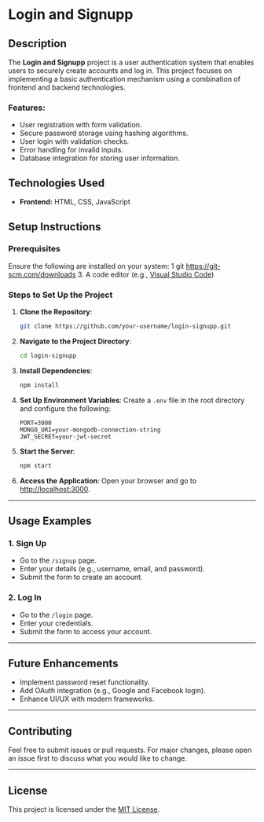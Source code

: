 # Login and Signupp

## Description
The **Login and Signupp** project is a user authentication system that enables users to securely create accounts and log in. This project focuses on implementing a basic authentication mechanism using a combination of frontend and backend technologies.

### Features:
- User registration with form validation.
- Secure password storage using hashing algorithms.
- User login with validation checks.
- Error handling for invalid inputs.
- Database integration for storing user information.

## Technologies Used
- **Frontend:** HTML, CSS, JavaScript

## Setup Instructions

### Prerequisites
Ensure the following are installed on your system:
1 git https://git-scm.com/downloads
3. A code editor (e.g., [Visual Studio Code](https://code.visualstudio.com/))

### Steps to Set Up the Project
1. **Clone the Repository**:
   ```bash
   git clone https://github.com/your-username/login-signupp.git
   ```
2. **Navigate to the Project Directory**:
   ```bash
   cd login-signupp
   ```
3. **Install Dependencies**:
   ```bash
   npm install
   ```
4. **Set Up Environment Variables**:
   Create a `.env` file in the root directory and configure the following:
   ```env
   PORT=3000
   MONGO_URI=your-mongodb-connection-string
   JWT_SECRET=your-jwt-secret
   ```
5. **Start the Server**:
   ```bash
   npm start
   ```
6. **Access the Application**:
   Open your browser and go to [http://localhost:3000](http://localhost:3000).

---

## Usage Examples

### 1. **Sign Up**
- Go to the `/signup` page.
- Enter your details (e.g., username, email, and password).
- Submit the form to create an account.

### 2. **Log In**
- Go to the `/login` page.
- Enter your credentials.
- Submit the form to access your account.

---

## Future Enhancements
- Implement password reset functionality.
- Add OAuth integration (e.g., Google and Facebook login).
- Enhance UI/UX with modern frameworks.

---

## Contributing
Feel free to submit issues or pull requests. For major changes, please open an issue first to discuss what you would like to change.

---

## License
This project is licensed under the [MIT License](LICENSE).
